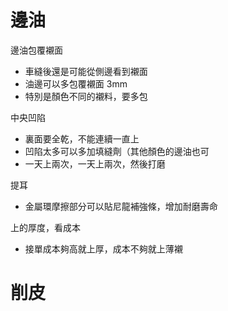 # 邊油

邊油包覆襯面
- 車縫後還是可能從側邊看到襯面
- 油邊可以多包覆襯面 3mm
- 特別是顏色不同的襯料，要多包

中央凹陷
- 裏面要全乾，不能連續一直上
- 凹陷太多可以多加填縫劑（其他顏色的邊油也可
- 一天上兩次，一天上兩次，然後打磨

提耳
- 金屬環摩擦部分可以貼尼龍補強條，增加耐磨壽命

上的厚度，看成本
- 接單成本夠高就上厚，成本不夠就上薄襯

# 削皮
